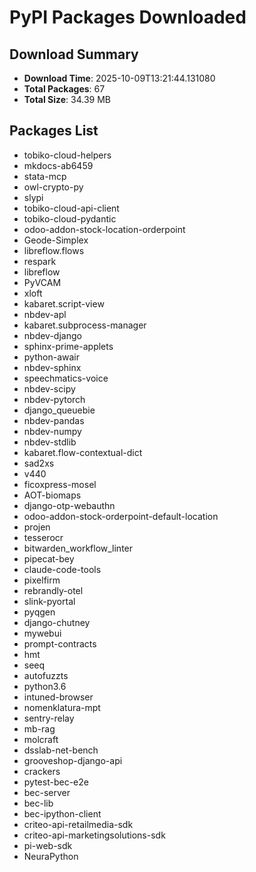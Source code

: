 # PyPI Packages Downloaded

## Download Summary
- **Download Time**: 2025-10-09T13:21:44.131080
- **Total Packages**: 67
- **Total Size**: 34.39 MB

## Packages List
- tobiko-cloud-helpers
- mkdocs-ab6459
- stata-mcp
- owl-crypto-py
- slypi
- tobiko-cloud-api-client
- tobiko-cloud-pydantic
- odoo-addon-stock-location-orderpoint
- Geode-Simplex
- libreflow.flows
- respark
- libreflow
- PyVCAM
- xloft
- kabaret.script-view
- nbdev-apl
- kabaret.subprocess-manager
- nbdev-django
- sphinx-prime-applets
- python-awair
- nbdev-sphinx
- speechmatics-voice
- nbdev-scipy
- nbdev-pytorch
- django_queuebie
- nbdev-pandas
- nbdev-numpy
- nbdev-stdlib
- kabaret.flow-contextual-dict
- sad2xs
- v440
- ficoxpress-mosel
- AOT-biomaps
- django-otp-webauthn
- odoo-addon-stock-orderpoint-default-location
- projen
- tesserocr
- bitwarden_workflow_linter
- pipecat-bey
- claude-code-tools
- pixelfirm
- rebrandly-otel
- slink-pyortal
- pyqgen
- django-chutney
- mywebui
- prompt-contracts
- hmt
- seeq
- autofuzzts
- python3.6
- intuned-browser
- nomenklatura-mpt
- sentry-relay
- mb-rag
- molcraft
- dsslab-net-bench
- grooveshop-django-api
- crackers
- pytest-bec-e2e
- bec-server
- bec-lib
- bec-ipython-client
- criteo-api-retailmedia-sdk
- criteo-api-marketingsolutions-sdk
- pi-web-sdk
- NeuraPython

